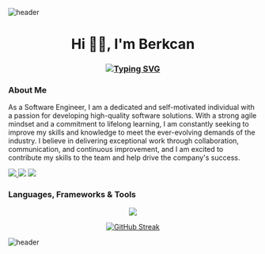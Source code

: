 ![header](https://capsule-render.vercel.app/api?fontSize=20)

<h1 align="center"> Hi 👋🏻, I'm Berkcan</h1>
<h3 align="center">
  
[![Typing SVG](https://readme-typing-svg.demolab.com?font=Montserrat&size=30&center=true&color=4CFF33&multiline=true&width=1200&lines=Software+Engineer+)](https://git.io/typing-svg)

</h3>

### About Me 

As a Software Engineer, I am a dedicated and self-motivated individual with a passion for developing high-quality software solutions. With a strong agile mindset and a commitment to lifelong learning, I am constantly seeking to improve my skills and knowledge to meet the ever-evolving demands of the industry. I believe in delivering exceptional work through collaboration, communication, and continuous improvement, and I am excited to contribute my skills to the team and help drive the company's success.

<a href="https://github.com/berkcanarslan"><img src="https://img.shields.io/badge/Personal%20Github-12100E?style=for-the-badge&logo=github&logoColor=white"/>
<a href="https://www.linkedin.com/in/berkcanarslan/"><img src="https://img.shields.io/badge/LinkedIn-0077B5?style=for-the-badge&logo=linkedin&logoColor=white"/></a>
<a href="https://medium.com/@berkcan.arslan"><img src="https://img.shields.io/badge/Medium-12100E?style=for-the-badge&logo=medium&logoColor=white"/></a>

### Languages, Frameworks & Tools

<p align="center">
<a href="https://skillicons.dev">
    <img src="https://skillicons.dev/icons?&theme=light&i=dotnet,cs,js,jquery,html,css,git,github,docker,postgres,mongodb"/>
  </a>
</p>

  <div align="center">
  
[![GitHub Streak](https://streak-stats.demolab.com/?user=berkcanarslansupp)](https://git.io/streak-stats)

</div>
 
![header](https://capsule-render.vercel.app/api?type=wave&color=gradient&section=footer)
<br/>
